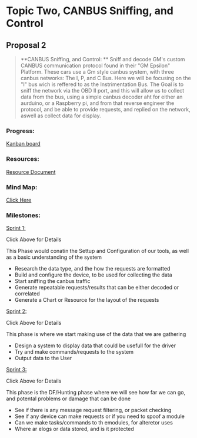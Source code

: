 # Topic Two, CANBUS Sniffing, and Control

## Proposal 2

> **CANBUS Sniffing, and Control: **
> Sniff and decode GM's custom CANBUS communication protocol found in their "GM Epsilon" Platform. These cars use a Gm style canbus system, with three canbus networks: The I, P, and C Bus. Here we will be focusing on the "I" bus wich is reffered to as the Instrimentation Bus.
> The Goal is to sniff the network via the OBD II port, and this will allow us to collect data from the bus, using a simple canbus decoder aht for either an aurduino, or a Raspberry pi, and from that reverse engineer the protocol, and be able to provide requests, and replied on the network, aswell as collect data for display.


### Progress:

[Kanban board](https://github.com/users/T20A026/projects/2)

### Resources:

[Resource Document](https://github.com/T20A026/Capstone/blob/main/Resources.md)

### Mind Map:

[Click Here](https://github.com/T20A026/Capstone/blob/main/Mindmap2.md)

### Milestones:

[Sprint 1:](https://github.com/T20A026/Capstone/blob/main/Sprint1.md)

Click Above for Details

This Phase would conatin the Settup and Configuration of our tools, as well as a basic understanding of the system

* Research the data type, and the how the requests are formatted
* Build and configure the device, to be used for collecting the data
* Start sniffing the canbus traffic
* Generate repeatable requests/results that can be either decoded or correlated
* Generate a Chart or Resource for the layout of the requests

[Sprint 2:](https://github.com/T20A026/Capstone/blob/main/Sprint2.md)

Click Above for Details

This phase is where we start making use of the data that we are gathering

* Design a system to display data that could be usefull for the driver
* Try and make commands/requests to the system
* Output data to the User

[Sprint 3:](https://github.com/T20A026/Capstone/blob/main/Sprint3.md)

Click Above for Details

This phase is the DF/Hunting phase where we will see how far we can go, and potental problems or damage that can be done

* See if there is any message request filtering, or packet checking
* See if any device can make requests or if you need to spoof a module
* Can we make tasks/commands to th emodules, for alteretor uses
* Where ar elogs or data stored, and is it protected



